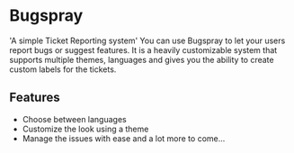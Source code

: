 Bugspray
========

'A simple Ticket Reporting system'
You can use Bugspray to let your users report bugs or suggest features. It is a heavily customizable system that supports multiple themes, languages and gives you the ability to create custom labels for the tickets.

Features
--------
- Choose between languages
- Customize the look using a theme
- Manage the issues with ease
and a lot more to come...
